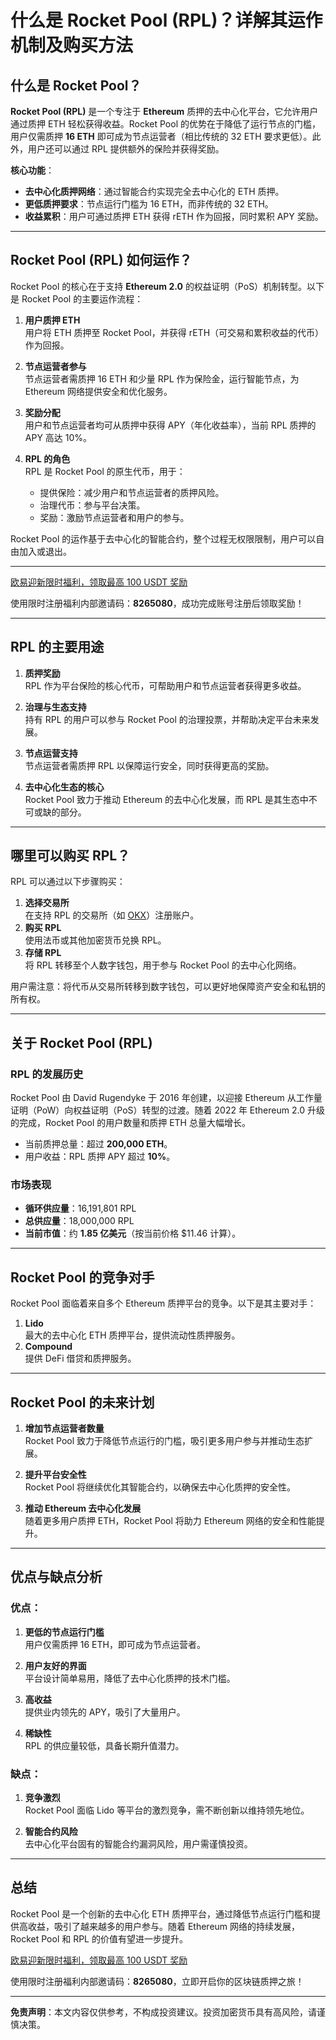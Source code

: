 # 什么是 Rocket Pool (RPL)？详解其运作机制及购买方法



## 什么是 Rocket Pool？

**Rocket Pool (RPL)** 是一个专注于 **Ethereum** 质押的去中心化平台，它允许用户通过质押 ETH 轻松获得收益。Rocket Pool 的优势在于降低了运行节点的门槛，用户仅需质押 **16 ETH** 即可成为节点运营者（相比传统的 32 ETH 要求更低）。此外，用户还可以通过 RPL 提供额外的保险并获得奖励。

**核心功能**：
- **去中心化质押网络**：通过智能合约实现完全去中心化的 ETH 质押。
- **更低质押要求**：节点运行门槛为 16 ETH，而非传统的 32 ETH。
- **收益累积**：用户可通过质押 ETH 获得 rETH 作为回报，同时累积 APY 奖励。

---

## Rocket Pool (RPL) 如何运作？

Rocket Pool 的核心在于支持 **Ethereum 2.0** 的权益证明（PoS）机制转型。以下是 Rocket Pool 的主要运作流程：

1. **用户质押 ETH**  
   用户将 ETH 质押至 Rocket Pool，并获得 rETH（可交易和累积收益的代币）作为回报。

2. **节点运营者参与**  
   节点运营者需质押 16 ETH 和少量 RPL 作为保险金，运行智能节点，为 Ethereum 网络提供安全和优化服务。

3. **奖励分配**  
   用户和节点运营者均可从质押中获得 APY（年化收益率），当前 RPL 质押的 APY 高达 10%。

4. **RPL 的角色**  
   RPL 是 Rocket Pool 的原生代币，用于：
   - 提供保险：减少用户和节点运营者的质押风险。
   - 治理代币：参与平台决策。
   - 奖励：激励节点运营者和用户的参与。

Rocket Pool 的运作基于去中心化的智能合约，整个过程无权限限制，用户可以自由加入或退出。

---
[欧易迎新限时福利，领取最高 100 USDT 奖励](https://bit.ly/OKXe)  

使用限时注册福利内部邀请码：**8265080**，成功完成账号注册后领取奖励！

---
## RPL 的主要用途

1. **质押奖励**  
   RPL 作为平台保险的核心代币，可帮助用户和节点运营者获得更多收益。

2. **治理与生态支持**  
   持有 RPL 的用户可以参与 Rocket Pool 的治理投票，并帮助决定平台未来发展。

3. **节点运营支持**  
   节点运营者需质押 RPL 以保障运行安全，同时获得更高的奖励。

4. **去中心化生态的核心**  
   Rocket Pool 致力于推动 Ethereum 的去中心化发展，而 RPL 是其生态中不可或缺的部分。

---

## 哪里可以购买 RPL？

RPL 可以通过以下步骤购买：
1. **选择交易所**  
   在支持 RPL 的交易所（如 [OKX](https://bit.ly/OKXe)）注册账户。
2. **购买 RPL**  
   使用法币或其他加密货币兑换 RPL。
3. **存储 RPL**  
   将 RPL 转移至个人数字钱包，用于参与 Rocket Pool 的去中心化网络。

用户需注意：将代币从交易所转移到数字钱包，可以更好地保障资产安全和私钥的所有权。

---

## 关于 Rocket Pool (RPL)

### RPL 的发展历史
Rocket Pool 由 David Rugendyke 于 2016 年创建，以迎接 Ethereum 从工作量证明（PoW）向权益证明（PoS）转型的过渡。随着 2022 年 Ethereum 2.0 升级的完成，Rocket Pool 的用户数量和质押 ETH 总量大幅增长。

- 当前质押总量：超过 **200,000 ETH**。
- 用户收益：RPL 质押 APY 超过 **10%**。

### 市场表现
- **循环供应量**：16,191,801 RPL  
- **总供应量**：18,000,000 RPL  
- **当前市值**：约 **1.85 亿美元**（按当前价格 $11.46 计算）。

---

## Rocket Pool 的竞争对手

Rocket Pool 面临着来自多个 Ethereum 质押平台的竞争。以下是其主要对手：
1. **Lido**  
   最大的去中心化 ETH 质押平台，提供流动性质押服务。
2. **Compound**  
   提供 DeFi 借贷和质押服务。

---

## Rocket Pool 的未来计划

1. **增加节点运营者数量**  
   Rocket Pool 致力于降低节点运行的门槛，吸引更多用户参与并推动生态扩展。

2. **提升平台安全性**  
   Rocket Pool 将继续优化其智能合约，以确保去中心化质押的安全性。

3. **推动 Ethereum 去中心化发展**  
   随着更多用户质押 ETH，Rocket Pool 将助力 Ethereum 网络的安全和性能提升。

---

## 优点与缺点分析

### 优点：
1. **更低的节点运行门槛**  
   用户仅需质押 16 ETH，即可成为节点运营者。
   
2. **用户友好的界面**  
   平台设计简单易用，降低了去中心化质押的技术门槛。

3. **高收益**  
   提供业内领先的 APY，吸引了大量用户。

4. **稀缺性**  
   RPL 的供应量较低，具备长期升值潜力。

### 缺点：
1. **竞争激烈**  
   Rocket Pool 面临 Lido 等平台的激烈竞争，需不断创新以维持领先地位。
   
2. **智能合约风险**  
   去中心化平台固有的智能合约漏洞风险，用户需谨慎投资。

---

## 总结

Rocket Pool 是一个创新的去中心化 ETH 质押平台，通过降低节点运行门槛和提供高收益，吸引了越来越多的用户参与。随着 Ethereum 网络的持续发展，Rocket Pool 和 RPL 的价值有望进一步提升。

[欧易迎新限时福利，领取最高 100 USDT 奖励](https://bit.ly/OKXe)  

使用限时注册福利内部邀请码：**8265080**，立即开启你的区块链质押之旅！

---

**免责声明**：本文内容仅供参考，不构成投资建议。投资加密货币具有高风险，请谨慎决策。
